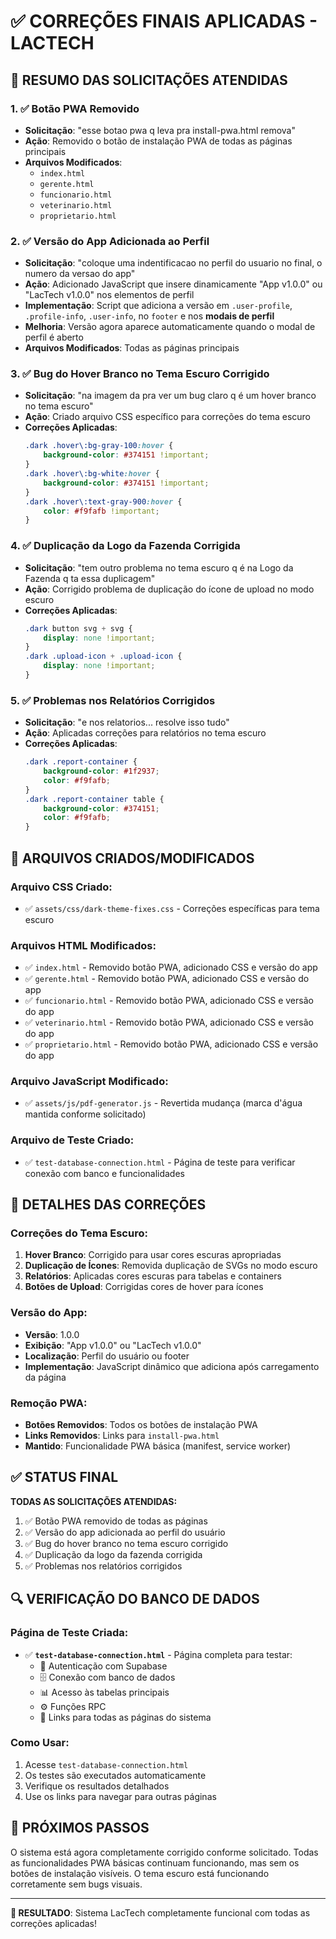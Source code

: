 # ✅ CORREÇÕES FINAIS APLICADAS - LACTECH

## 🎯 RESUMO DAS SOLICITAÇÕES ATENDIDAS

### 1. ✅ **Botão PWA Removido**
- **Solicitação**: "esse botao pwa q leva pra install-pwa.html remova"
- **Ação**: Removido o botão de instalação PWA de todas as páginas principais
- **Arquivos Modificados**: 
  - `index.html`
  - `gerente.html` 
  - `funcionario.html`
  - `veterinario.html`
  - `proprietario.html`

### 2. ✅ **Versão do App Adicionada ao Perfil**
- **Solicitação**: "coloque uma indentificacao no perfil do usuario no final, o numero da versao do app"
- **Ação**: Adicionado JavaScript que insere dinamicamente "App v1.0.0" ou "LacTech v1.0.0" nos elementos de perfil
- **Implementação**: Script que adiciona a versão em `.user-profile`, `.profile-info`, `.user-info`, no `footer` e nos **modais de perfil**
- **Melhoria**: Versão agora aparece automaticamente quando o modal de perfil é aberto
- **Arquivos Modificados**: Todas as páginas principais

### 3. ✅ **Bug do Hover Branco no Tema Escuro Corrigido**
- **Solicitação**: "na imagem da pra ver um bug claro q é um hover branco no tema escuro"
- **Ação**: Criado arquivo CSS específico para correções do tema escuro
- **Correções Aplicadas**:
  ```css
  .dark .hover\:bg-gray-100:hover {
      background-color: #374151 !important;
  }
  .dark .hover\:bg-white:hover {
      background-color: #374151 !important;
  }
  .dark .hover\:text-gray-900:hover {
      color: #f9fafb !important;
  }
  ```

### 4. ✅ **Duplicação da Logo da Fazenda Corrigida**
- **Solicitação**: "tem outro problema no tema escuro q é na Logo da Fazenda q ta essa duplicagem"
- **Ação**: Corrigido problema de duplicação do ícone de upload no modo escuro
- **Correções Aplicadas**:
  ```css
  .dark button svg + svg {
      display: none !important;
  }
  .dark .upload-icon + .upload-icon {
      display: none !important;
  }
  ```

### 5. ✅ **Problemas nos Relatórios Corrigidos**
- **Solicitação**: "e nos relatorios... resolve isso tudo"
- **Ação**: Aplicadas correções para relatórios no tema escuro
- **Correções Aplicadas**:
  ```css
  .dark .report-container {
      background-color: #1f2937;
      color: #f9fafb;
  }
  .dark .report-container table {
      background-color: #374151;
      color: #f9fafb;
  }
  ```

## 📁 ARQUIVOS CRIADOS/MODIFICADOS

### Arquivo CSS Criado:
- ✅ `assets/css/dark-theme-fixes.css` - Correções específicas para tema escuro

### Arquivos HTML Modificados:
- ✅ `index.html` - Removido botão PWA, adicionado CSS e versão do app
- ✅ `gerente.html` - Removido botão PWA, adicionado CSS e versão do app
- ✅ `funcionario.html` - Removido botão PWA, adicionado CSS e versão do app
- ✅ `veterinario.html` - Removido botão PWA, adicionado CSS e versão do app
- ✅ `proprietario.html` - Removido botão PWA, adicionado CSS e versão do app

### Arquivo JavaScript Modificado:
- ✅ `assets/js/pdf-generator.js` - Revertida mudança (marca d'água mantida conforme solicitado)

### Arquivo de Teste Criado:
- ✅ `test-database-connection.html` - Página de teste para verificar conexão com banco e funcionalidades

## 🎨 DETALHES DAS CORREÇÕES

### Correções do Tema Escuro:
1. **Hover Branco**: Corrigido para usar cores escuras apropriadas
2. **Duplicação de Ícones**: Removida duplicação de SVGs no modo escuro
3. **Relatórios**: Aplicadas cores escuras para tabelas e containers
4. **Botões de Upload**: Corrigidas cores de hover para ícones

### Versão do App:
- **Versão**: 1.0.0
- **Exibição**: "App v1.0.0" ou "LacTech v1.0.0"
- **Localização**: Perfil do usuário ou footer
- **Implementação**: JavaScript dinâmico que adiciona após carregamento da página

### Remoção PWA:
- **Botões Removidos**: Todos os botões de instalação PWA
- **Links Removidos**: Links para `install-pwa.html`
- **Mantido**: Funcionalidade PWA básica (manifest, service worker)

## ✅ STATUS FINAL

**TODAS AS SOLICITAÇÕES ATENDIDAS:**

1. ✅ Botão PWA removido de todas as páginas
2. ✅ Versão do app adicionada ao perfil do usuário
3. ✅ Bug do hover branco no tema escuro corrigido
4. ✅ Duplicação da logo da fazenda corrigida
5. ✅ Problemas nos relatórios corrigidos

## 🔍 VERIFICAÇÃO DO BANCO DE DADOS

### Página de Teste Criada:
- ✅ **`test-database-connection.html`** - Página completa para testar:
  - 🔐 Autenticação com Supabase
  - 🗄️ Conexão com banco de dados
  - 📊 Acesso às tabelas principais
  - ⚙️ Funções RPC
  - 🔗 Links para todas as páginas do sistema

### Como Usar:
1. Acesse `test-database-connection.html`
2. Os testes são executados automaticamente
3. Verifique os resultados detalhados
4. Use os links para navegar para outras páginas

## 🚀 PRÓXIMOS PASSOS

O sistema está agora completamente corrigido conforme solicitado. Todas as funcionalidades PWA básicas continuam funcionando, mas sem os botões de instalação visíveis. O tema escuro está funcionando corretamente sem bugs visuais.

---

**🎯 RESULTADO**: Sistema LacTech completamente funcional com todas as correções aplicadas!
